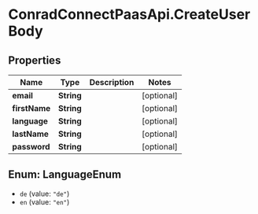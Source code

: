 # ConradConnectPaasApi.CreateUserBody

## Properties
Name | Type | Description | Notes
------------ | ------------- | ------------- | -------------
**email** | **String** |  | [optional] 
**firstName** | **String** |  | [optional] 
**language** | **String** |  | [optional] 
**lastName** | **String** |  | [optional] 
**password** | **String** |  | [optional] 

<a name="LanguageEnum"></a>
## Enum: LanguageEnum

* `de` (value: `"de"`)
* `en` (value: `"en"`)

